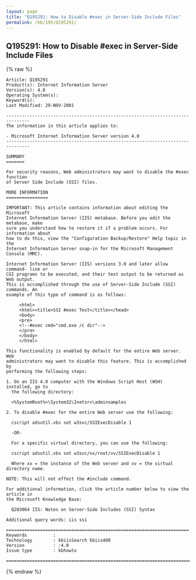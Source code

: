 ```yaml
---
layout: page
title: "Q195291: How to Disable #exec in Server-Side Include Files"
permalink: /kb/195/Q195291/
---
```


## Q195291: How to Disable #exec in Server-Side Include Files

{% raw %}

	Article: Q195291
	Product(s): Internet Information Server
	Version(s): 4.0
	Operating System(s): 
	Keyword(s): 
	Last Modified: 29-NOV-2001
	
	-------------------------------------------------------------------------------
	The information in this article applies to:
	
	- Microsoft Internet Information Server version 4.0 
	-------------------------------------------------------------------------------
	
	SUMMARY
	=======
	
	For security reasons, Web administrators may want to disable the #exec function
	of Server Side Include (SSI) files.
	
	MORE INFORMATION
	================
	
	IMPORTANT: This article contains information about editing the Microsoft
	Internet Information Server (IIS) metabase. Before you edit the metabase, make
	sure you understand how to restore it if a problem occurs. For information about
	how to do this, view the "Configuration Backup/Restore" Help topic in the
	Internet Information Server snap-in for the Microsoft Management Console (MMC).
	
	Internet Information Server (IIS) versions 3.0 and later allow command- line or
	CGI programs to be executed, and their text output to be returned as Web output.
	This is accomplished through the use of Server-Side Include (SSI) commands. An
	example of this type of command is as follows:
	
	     <html>
	     <html><title>SSI #exec Test</title></head>
	     <body>
	     <pre>
	     <!--#exec cmd="cmd.exe /c dir"-->
	     </pre>
	     </body>
	     </html>
	
	This functionality is enabled by default for the entire Web server. Web
	administrators may want to disable this feature. This is accomplished by
	performing the following steps:
	
	1. On an IIS 4.0 computer with the Windows Script Host (WSH) installed, go to
	  the following directory:
	
	  <%SystemRoot%>\System32\Inetsrv\adminsamples
	
	2. To disable #exec for the entire Web server use the following:
	
	  cscript adsutil.vbs set w3svc/SSIExecDisable 1
	
	  -OR-
	
	  For a specific virtual directory, you can use the following:
	
	  cscript adsutil.vbs set w3svc/xx/root/vv/SSIExecDisable 1
	
	  Where xx = the instance of the Web server and vv = the virtual directory name.
	
	NOTE: This will not effect the #include command.
	
	For additional information, click the article number below to view the article in
	the Microsoft Knowledge Base:
	
	  Q203064 IIS: Notes on Server-Side Includes (SSI) Syntax
	
	Additional query words: iis ssi
	
	======================================================================
	Keywords          :  
	Technology        : kbiisSearch kbiis400
	Version           : :4.0
	Issue type        : kbhowto
	
	=============================================================================
	

{% endraw %}
